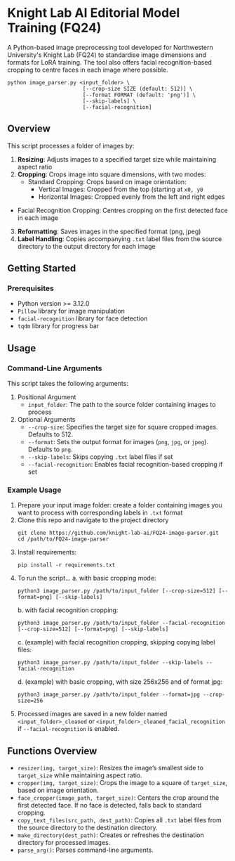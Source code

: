 # Knight Lab AI Editorial Model Training (FQ24)
A Python-based image preprocessing tool developed for Northwestern University's Knight Lab (FQ24) to standardise image dimensions and formats for LoRA training. The tool also offers facial recognition-based cropping to centre faces in each image where possible.

```shell
python image_parser.py <input_folder> \
                        [--crop-size SIZE (default: 512)] \
                        [--format FORMAT (default: 'png')] \
                        [--skip-labels] \
                        [--facial-recognition]
```

## Overview
This script processes a folder of images by:
1. **Resizing**: Adjusts images to a specified target size while maintaining aspect ratio
2. **Cropping**: Crops image into square dimensions, with two modes:
   - Standard Cropping: Crops based on image orientation:
     - Vertical Images: Cropped from the top (starting at `x0, y0`
     - Horizontal Images: Cropped evenly from the left and right edges
  - Facial Recognition Cropping: Centres cropping on the first detected face in each image
3. **Reformatting**: Saves images in the specified format (png, jpeg)
4. **Label Handling**: Copies accompanying `.txt` label files from the source directory to the output directory for each image

## Getting Started

### Prerequisites 
- Python version >= 3.12.0
- `Pillow` library for image manipulation
- `facial-recognition` library for face detection
- `tqdm` library for progress bar

## Usage
### Command-Line Arguments
This script takes the following arguments:
1. Positional Argument
   - `input_folder`: The path to the source folder containing images to process
2. Optional Arguments
   - `--crop-size`: Specifies the target size for square cropped images. Defaults to 512.
   - `--format`: Sets the output format for images (`png`, `jpg`, or `jpeg`). Defaults to `png`.
   - `--skip-labels`: Skips copying `.txt` label files if set
   - `--facial-recognition`: Enables facial recognition-based cropping if set
  
### Example Usage
1. Prepare your input image folder: create a folder containing images you want to process with corresponding labels in `.txt` format
2. Clone this repo and navigate to the project directory
   ```shell
   git clone https://github.com/knight-lab-ai/FQ24-image-parser.git
   cd /path/to/FQ24-image-parser
   ```
3. Install requirements:
   ```shell
   pip install -r requirements.txt
   ```
4. To run the script...
   a. with basic cropping mode:
   ```shell
   python3 image_parser.py /path/to/input_folder [--crop-size=512] [--format=png] [--skip-labels]
   ```
   b. with facial recognition cropping:
   ```shell
   python3 image_parser.py /path/to/input_folder --facial-recognition [--crop-size=512] [--format=png] [--skip-labels]
   ```
   c. (example) with facial recognition cropping, skipping copying label files:
   ```shell
   python3 image_parser.py /path/to/input_folder --skip-labels --facial-recognition
   ```
   d. (example) with basic cropping, with size 256x256 and of format jpg:
   ```shell
   python3 image_parser.py /path/to/input_folder --format=jpg --crop-size=256
   ```
5. Processed images are saved in a new folder named `<input_folder>_cleaned` or `<input_folder>_cleaned_facial_recognition` if `--facial-recognition` is enabled.

## Functions Overview
- `resizer(img, target_size)`: Resizes the image’s smallest side to `target_size` while maintaining aspect ratio.
- `cropper(img, target_size)`: Crops the image to a square of `target_size`, based on image orientation.
- `face_cropper(image_path, target_size)`: Centers the crop around the first detected face. If no face is detected, falls back to standard cropping.
- `copy_text_files(src_path, dest_path)`: Copies all `.txt` label files from the source directory to the destination directory.
- `make_directory(dest_path)`: Creates or refreshes the destination directory for processed images.
- `parse_arg()`: Parses command-line arguments.
